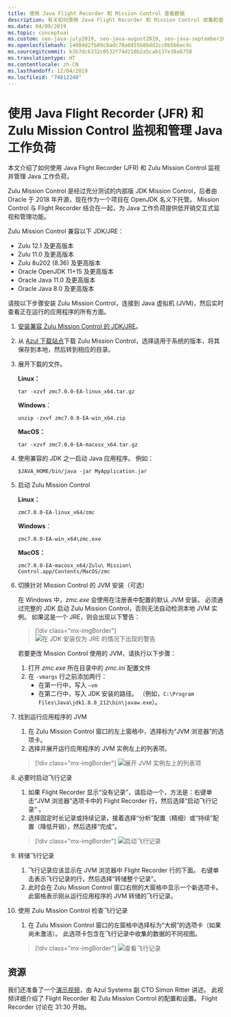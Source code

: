 ```yaml
---
title: 使用 Java Flight Recorder 和 Mission Control 查看数据
description: 有关如何使用 Java Flight Recorder 和 Mission Control 收集和查看应用数据的指南。
ms.date: 04/09/2019
ms.topic: conceptual
ms.custom: seo-java-july2019, seo-java-august2019, seo-java-september2019
ms.openlocfilehash: 14084d2fb89c8adc78a0455b8bdd2cc0b5b6ec4c
ms.sourcegitcommit: b3b7dc6332c0532f74d210b2a5cab137e38a6750
ms.translationtype: HT
ms.contentlocale: zh-CN
ms.lasthandoff: 12/04/2019
ms.locfileid: "74812248"
---
```

# <a name="monitor-and-manage-java-workloads-with-java-flight-recorder-jfr-and-zulu-mission-control"></a>使用 Java Flight Recorder (JFR) 和 Zulu Mission Control 监视和管理 Java 工作负荷

本文介绍了如何使用 Java Flight Recorder (JFR) 和 Zulu Mission Control 监视并管理 Java 工作负荷。

Zulu Mission Control 是经过充分测试的内部版 JDK Mission Control，后者由 Oracle 于 2018 年开源，现在作为一个项目在 OpenJDK 名义下托管。 Mission Control 与 Flight Recorder 结合在一起，为 Java 工作负荷提供低开销交互式监视和管理功能。

Zulu Mission Control 兼容以下 JDK/JRE：

* Zulu 12.1 及更高版本
* Zulu 11.0 及更高版本
* Zulu 8u202 (8.36) 及更高版本
* Oracle OpenJDK 11+15 及更高版本
* Oracle Java 11.0 及更高版本
* Oracle Java 8.0 及更高版本

请按以下步骤安装 Zulu Mission Control，连接到 Java 虚拟机 (JVM)，然后实时查看正在运行的应用程序的所有方面。

1.  [安装兼容 Zulu Mission Control 的 JDK/JRE](java-jdk-install.md)。

2.  从 [Azul 下载站点](https://www.azul.com/products/zulu-mission-control/)下载 Zulu Mission Control，选择适用于系统的版本，将其保存到本地，然后转到相应的目录。

3.  展开下载的文件。

    **Linux：**

    ```cli
    tar -xzvf zmc7.0.0-EA-linux_x64.tar.gz
    ```

    **Windows**：

    ```cli
    unzip -zxvf zmc7.0.0-EA-win_x64.zip 
    ```

    **MacOS：**

    ```cli
    tar -xzvf zmc7.0.0-EA-macosx_x64.tar.gz
    ```

4.  使用兼容的 JDK 之一启动 Java 应用程序。 例如：

    ```cli
    $JAVA_HOME/bin/java -jar MyApplication.jar
    ```

5.  启动 Zulu Mission Control

    **Linux：**

    ```cli
    zmc7.0.0-EA-linux_x64/zmc
    ```

    **Windows**：

    ```cli
    zmc7.0.0-EA-win_x64\zmc.exe 
    ```

    **MacOS：**

    ```cli
    zmc7.0.0-EA-macosx_x64/Zulu\ Mission\ Control.app/Contents/MacOS/zmc
    ```

6.  切换针对 Mission Control 的 JVM 安装（可选）

    在 Windows 中，*zmc.exe* 会使用在注册表中配置的默认 JVM 安装。 必须通过完整的 JDK 启动 Zulu Mission Control，否则无法自动检测本地 JVM 实例。 如果这是一个 JRE，则会出现以下警告：

    > [!div class="mx-imgBorder"]
    ![在 JDK 安装仅为 JRE 的情况下出现的警告](../media/jdk/jfr-jre-warning-message.png)

    若要更改 Mission Control 使用的 JVM，请执行以下步骤： 
    1.  打开 *zmc.exe* 所在目录中的 *zmc.ini* 配置文件
    2.  在 `-vmargs` 行之前添加两行：
        * 在第一行中，写入 `–vm`
        * 在第二行中，写入 JDK 安装的路径。 （例如，`C:\Program Files\Java\jdk1.8.0_212\bin\javaw.exe`）。

7.  找到运行应用程序的 JVM
    1.  在 Zulu Mission Control 窗口的左上窗格中，选择标为“JVM 浏览器”的选项卡。 
    2.  选择并展开运行应用程序的 JVM 实例左上的列表项。

    > [!div class="mx-imgBorder"]
    ![展开 JVM 实例左上的列表项](../media/jdk/jfr-jvm-instance-dashboard.png)


8.  必要时启动飞行记录
    1.  如果 Flight Recorder 显示“没有记录”，请启动一个，方法是：右键单击“JVM 浏览器”选项卡中的 Flight Recorder 行，然后选择“启动飞行记录”  。
    2.  选择固定时长记录或持续记录，接着选择“分析”配置（精细）或“持续”配置（降低开销），然后选择“完成”。 

    > [!div class="mx-imgBorder"]
    ![启动飞行记录](../media/jdk/jfr-start-flight-recording.png)

9.  转储飞行记录
    1.  飞行记录应该显示在 JVM 浏览器中 Flight Recorder 行的下面。 右键单击表示飞行记录的行，然后选择“转储整个记录”。 
    2.  此时会在 Zulu Mission Control 窗口右侧的大窗格中显示一个新选项卡。 此窗格表示刚从运行应用程序的 JVM 转储的飞行记录。

10. 使用 Zulu Mission Control 检查飞行记录
    1.  在 Zulu Mission Control 窗口的左窗格中选择标为“大纲”的选项卡（如果尚未激活）。  此选项卡包含在飞行记录中收集的数据的不同视图。
 
    > [!div class="mx-imgBorder"]
    ![查看飞行记录](../media/jdk/jfr-zulu-mission-control-data.png)

## <a name="resources"></a>资源

我们还准备了一个[演示视频](https://www.azul.com/presentation/azul-webinar-open-source-flight-recorder-and-mission-control-managing-and-measuring-openjdk-8-performance/)，由 Azul Systems 副 CTO Simon Ritter 讲述。 此视频详细介绍了 Flight Recorder 和 Zulu Mission Control 的配置和设置。 Flight Recorder 讨论在 31:30 开始。


